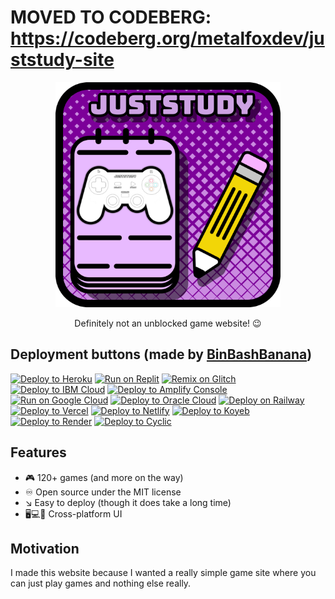 # MOVED TO CODEBERG: https://codeberg.org/metalfoxdev/juststudy-site

<p align="center">
	<img width="360" height="360" src="assets/img/icon_fullsize.png">
</p>
<p align="center">Definitely not an unblocked game website! 😉</p>

## Deployment buttons (made by [BinBashBanana](https://github.com/BinBashBanana))

[![Deploy to Heroku](https://binbashbanana.github.io/deploy-buttons/buttons/remade/heroku.svg)](https://heroku.com/deploy/?template=https://github.com/metalfoxdev/juststudy-site/)
[![Run on Replit](https://binbashbanana.github.io/deploy-buttons/buttons/remade/replit.svg)](https://replit.com/github/metalfoxdev/juststudy-site)
[![Remix on Glitch](https://binbashbanana.github.io/deploy-buttons/buttons/remade/glitch.svg)](https://glitch.com/edit/#!/import/github/metalfoxdev/juststudy-site)
[![Deploy to IBM Cloud](https://binbashbanana.github.io/deploy-buttons/buttons/remade/ibmcloud.svg)](https://cloud.ibm.com/devops/setup/deploy?repository=https://github.com/metalfoxdev/juststudy-site/)
[![Deploy to Amplify Console](https://binbashbanana.github.io/deploy-buttons/buttons/remade/amplifyconsole.svg)](https://console.aws.amazon.com/amplify/home#/deploy?repo=https://github.com/metalfoxdev/juststudy-site/)
[![Run on Google Cloud](https://binbashbanana.github.io/deploy-buttons/buttons/remade/googlecloud.svg)](https://deploy.cloud.run/?git_repo=https://github.com/metalfoxdev/juststudy-site/)
[![Deploy to Oracle Cloud](https://binbashbanana.github.io/deploy-buttons/buttons/remade/oraclecloud.svg)](https://cloud.oracle.com/resourcemanager/stacks/create?zipUrl=https://github.com/metalfoxdev/juststudy-site/archive/refs/heads/main.zip)
[![Deploy on Railway](https://binbashbanana.github.io/deploy-buttons/buttons/remade/railway.svg)](https://railway.app/new/template?template=https://github.com/metalfoxdev/juststudy-site/)
[![Deploy to Vercel](https://binbashbanana.github.io/deploy-buttons/buttons/remade/vercel.svg)](https://vercel.com/new/clone?repository-url=https://github.com/metalfoxdev/juststudy-site/)
[![Deploy to Netlify](https://binbashbanana.github.io/deploy-buttons/buttons/remade/netlify.svg)](https://app.netlify.com/start/deploy?repository=https://github.com/metalfoxdev/juststudy-site/)
[![Deploy to Koyeb](https://binbashbanana.github.io/deploy-buttons/buttons/remade/koyeb.svg)](https://app.koyeb.com/deploy?type=git&repository=github.com/metalfoxdev/juststudy-site&branch=main&name=juststudy-site)
[![Deploy to Render](https://binbashbanana.github.io/deploy-buttons/buttons/remade/render.svg)](https://render.com/deploy?repo=https://github.com/metalfoxdev/juststudy-site/)
[![Deploy to Cyclic](https://binbashbanana.github.io/deploy-buttons/buttons/remade/cyclic.svg)](https://app.cyclic.sh/api/app/deploy/metalfoxdev/juststudy-site)

## Features
* 🎮 120+ games (and more on the way)
* ♾️ Open source under the MIT license
* ↘️ Easy to deploy (though it does take a long time)
* 🖥️💻📱 Cross-platform UI

## Motivation

I made this website because I wanted a really simple game site where you can just play games and nothing else really.
